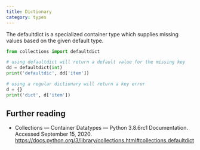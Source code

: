 ```yaml
---
title: Dictionary
category: types
---
```


The defaultdict is a specialized container type which supplies missing values based on the given default type.

```python
from collections import defaultdict

# using defaultdict will return a default value for the missing key
dd = defaultdict(int)
print('defaultdic', dd['item'])

# using a regular dictionary will return a key error
d = {}
print('dict', d['item'])
```

## Further reading

- Collections — Container Datatypes — Python 3.8.6rc1 Documentation. Accessed September 15, 2020. <https://docs.python.org/3/library/collections.html#collections.defaultdict>
